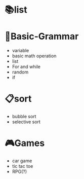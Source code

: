 # 📚list
 
 # 📕Basic-Grammar
   * variable
   * basic math operation
   * list
   * For and while
   * random
   * if
   
  
  # 📋sort
   * bubble sort
   * selective sort
  # 🎮Games
   * car game
   * tic tac toe
   * RPG(?)

